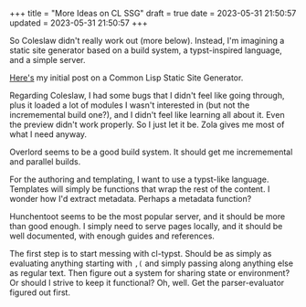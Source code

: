 +++
title = "More Ideas on CL SSG"
draft = true
date = 2023-05-31 21:50:57
updated = 2023-05-31 21:50:57
+++

So Coleslaw didn't really work out (more below).
Instead, I'm imagining a static site generator based on
a build system,
a typst-inspired language,
and a simple server.

[Here's](@/cl-ssg.md)
my initial post on a Common Lisp Static Site Generator.

Regarding Coleslaw,
I had some bugs that I didn't feel like going through,
plus it loaded a lot of modules I wasn't interested in
(but not the incrememental build one?),
and I didn't feel like learning all about it.
Even the preview didn't work properly.
So I just let it be.
Zola gives me most of what I need anyway.

Overlord seems to be a good build system.
It should get me incrememental and parallel builds.

For the authoring and templating,
I want to use a typst-like language.
Templates will simply be functions that wrap
the rest of the content.
I wonder how I'd extract metadata.
Perhaps a metadata function?

Hunchentoot seems to be the most popular server,
and it should be more than good enough.
I simply need to serve pages locally,
and it should be well documented,
with enough guides and references.

The first step is to start messing with cl-typst.
Should be as simply as evaluating anything starting with `,(`
and simply passing along anything else as regular text.
Then figure out a system for sharing state or environment?
Or should I strive to keep it functional?
Oh, well. Get the parser-evaluator figured out first.
